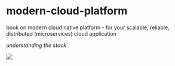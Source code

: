 # modern-cloud-platform
book on modern cloud native platform - for your scalable, reliable, distributed (microservices) cloud application

*understanding the stack*

![](https://coreos.com/assets/images/media/osi-model-clustering.svg)
